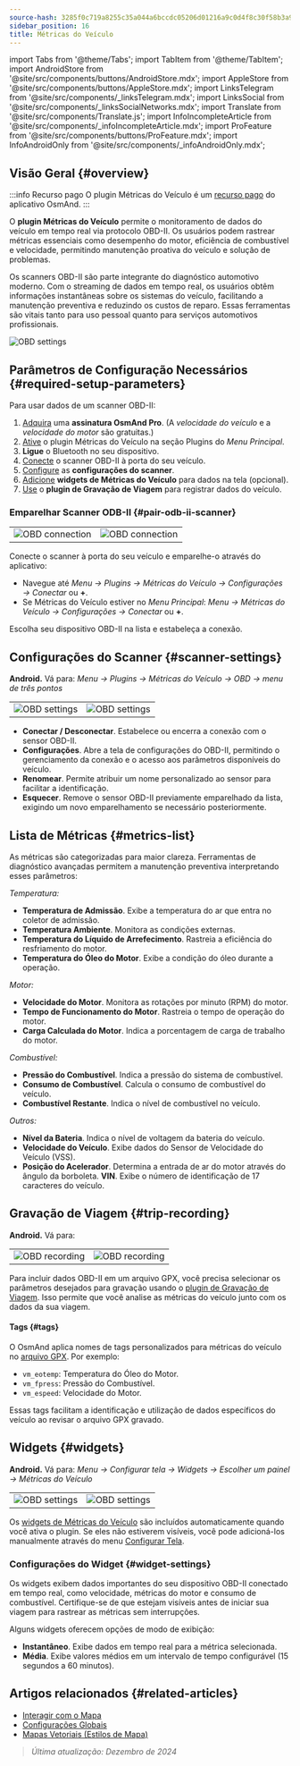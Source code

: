```yaml
---
source-hash: 3285f0c719a8255c35a044a6bccdc05206d01216a9c0d4f8c30f58b3a9122f36
sidebar_position: 16
title: Métricas do Veículo
---
```

import Tabs from '@theme/Tabs';
import TabItem from '@theme/TabItem';
import AndroidStore from '@site/src/components/buttons/AndroidStore.mdx';
import AppleStore from '@site/src/components/buttons/AppleStore.mdx';
import LinksTelegram from '@site/src/components/_linksTelegram.mdx';
import LinksSocial from '@site/src/components/_linksSocialNetworks.mdx';
import Translate from '@site/src/components/Translate.js';
import InfoIncompleteArticle from '@site/src/components/_infoIncompleteArticle.mdx';
import ProFeature from '@site/src/components/buttons/ProFeature.mdx';
import InfoAndroidOnly from '@site/src/components/_infoAndroidOnly.mdx';


<InfoIncompleteArticle/>

<InfoAndroidOnly/>

## Visão Geral {#overview}

:::info Recurso pago
O plugin Métricas do Veículo é um [recurso pago](../purchases/index.md) do aplicativo OsmAnd.
:::

O **plugin Métricas do Veículo** permite o monitoramento de dados do veículo em tempo real via protocolo OBD-II. Os usuários podem rastrear métricas essenciais como desempenho do motor, eficiência de combustível e velocidade, permitindo manutenção proativa do veículo e solução de problemas.

Os scanners OBD-II são parte integrante do diagnóstico automotivo moderno. Com o streaming de dados em tempo real, os usuários obtêm informações instantâneas sobre os sistemas do veículo, facilitando a manutenção preventiva e reduzindo os custos de reparo. Essas ferramentas são vitais tanto para uso pessoal quanto para serviços automotivos profissionais.

<Tabs groupId="operating-systems">

<TabItem value="android" label="Android">

![OBD settings](@site/static/img/plugins/obd/obd_overview_2.png)

</TabItem>

</Tabs>


## Parâmetros de Configuração Necessários {#required-setup-parameters}

Para usar dados de um scanner OBD-II:

1. [Adquira](../purchases/) uma **assinatura OsmAnd Pro**. (A *velocidade do veículo* e a *velocidade do motor* são gratuitas.)
2. [Ative](../plugins/index.md#enable--disable) o plugin Métricas do Veículo na seção Plugins do *Menu Principal*.
3. **Ligue** o Bluetooth no seu dispositivo.
4. [Conecte](#pair-odb-ii-scanner) o scanner OBD-II à porta do seu veículo.
5. [Configure](#scanner-settings) as **configurações do scanner**.
6. [Adicione](#widgets) **widgets de Métricas do Veículo** para dados na tela (opcional).
7. [Use](#trip-recording) o **plugin de Gravação de Viagem** para registrar dados do veículo.


### Emparelhar Scanner ODB-II {#pair-odb-ii-scanner}

| | |
|--|--|
|![OBD connection](@site/static/img/plugins/obd/obd_connect.png)|![OBD connection](@site/static/img/plugins/obd/obd_connect_2.png)|

Conecte o scanner à porta do seu veículo e emparelhe-o através do aplicativo:

- Navegue até *Menu → Plugins → Métricas do Veículo → Configurações → Conectar* ou **+**.
- Se Métricas do Veículo estiver no *Menu Principal*: *Menu → Métricas do Veículo → Configurações → Conectar* ou **+**.

Escolha seu dispositivo OBD-II na lista e estabeleça a conexão.


## Configurações do Scanner {#scanner-settings}

**Android.** Vá para: *Menu → Plugins → Métricas do Veículo → OBD → menu de três pontos*

| | |
|--|--|
|![OBD settings](@site/static/img/plugins/obd/obd_settings.png)|![OBD settings](@site/static/img/plugins/obd/obd_settings_1.png)|

- **Conectar / Desconectar**. Estabelece ou encerra a conexão com o sensor OBD-II.
- **Configurações**. Abre a tela de configurações do OBD-II, permitindo o gerenciamento da conexão e o acesso aos parâmetros disponíveis do veículo.
- **Renomear**. Permite atribuir um nome personalizado ao sensor para facilitar a identificação.
- **Esquecer**. Remove o sensor OBD-II previamente emparelhado da lista, exigindo um novo emparelhamento se necessário posteriormente.


## Lista de Métricas {#metrics-list}

As métricas são categorizadas para maior clareza. Ferramentas de diagnóstico avançadas permitem a manutenção preventiva interpretando esses parâmetros:

*Temperatura:*

- **Temperatura de Admissão**. Exibe a temperatura do ar que entra no coletor de admissão.
- **Temperatura Ambiente**. Monitora as condições externas.
- **Temperatura do Líquido de Arrefecimento**. Rastreia a eficiência do resfriamento do motor.
- **Temperatura do Óleo do Motor**. Exibe a condição do óleo durante a operação.

*Motor:*

- **Velocidade do Motor**. Monitora as rotações por minuto (RPM) do motor.
- **Tempo de Funcionamento do Motor**. Rastreia o tempo de operação do motor.
- **Carga Calculada do Motor**. Indica a porcentagem de carga de trabalho do motor.

*Combustível:*

- **Pressão do Combustível**. Indica a pressão do sistema de combustível.
- **Consumo de Combustível**. Calcula o consumo de combustível do veículo.
- **Combustível Restante**. Indica o nível de combustível no veículo.

*Outros:*

- **Nível da Bateria**. Indica o nível de voltagem da bateria do veículo.
- **Velocidade do Veículo**. Exibe dados do Sensor de Velocidade do Veículo (VSS).
- **Posição do Acelerador**. Determina a entrada de ar do motor através do ângulo da borboleta.
  **VIN**. Exibe o número de identificação de 17 caracteres do veículo.


## Gravação de Viagem {#trip-recording}

**Android.** Vá para: *<Translate android="true" ids="shared_string_menu,plugins_menu_group,record_plugin_name,shared_string_settings,data_settings,record_obd_data"/>*

| | |
|--|--|
|![OBD recording](@site/static/img/plugins/obd/obd_recording.png)| ![OBD recording](@site/static/img/plugins/obd/obd_recording_1.png)|

Para incluir dados OBD-II em um arquivo GPX, você precisa selecionar os parâmetros desejados para gravação usando o [plugin de Gravação de Viagem](../plugins/trip-recording.md#recording-settings). Isso permite que você analise as métricas do veículo junto com os dados da sua viagem.

#### Tags {#tags}

O OsmAnd aplica nomes de tags personalizados para métricas do veículo no [arquivo GPX](../plugins/trip-recording.md#recorded-gpx-file). Por exemplo:

- `vm_eotemp`: Temperatura do Óleo do Motor.
- `vm_fpress`: Pressão do Combustível.
- `vm_espeed`: Velocidade do Motor.

Essas tags facilitam a identificação e utilização de dados específicos do veículo ao revisar o arquivo GPX gravado.


## Widgets {#widgets}

**Android.** Vá para: *Menu → Configurar tela → Widgets → Escolher um painel → Métricas do Veículo*

| | |
|--|--|
|![OBD settings](@site/static/img/plugins/obd/obd_widget_1.png)| ![OBD settings](@site/static/img/plugins/obd/obd_widget.png)|

Os [widgets de Métricas do Veículo](../widgets/info-widgets.md#vehicle-metrics-widgets) são incluídos automaticamente quando você ativa o plugin. Se eles não estiverem visíveis, você pode adicioná-los manualmente através do menu [Configurar Tela](../widgets/configure-screen.md).

### Configurações do Widget {#widget-settings}

Os widgets exibem dados importantes do seu dispositivo OBD-II conectado em tempo real, como velocidade, métricas do motor e consumo de combustível. Certifique-se de que estejam visíveis antes de iniciar sua viagem para rastrear as métricas sem interrupções.

Alguns widgets oferecem opções de modo de exibição:

- **Instantâneo**. Exibe dados em tempo real para a métrica selecionada.
- **Média**. Exibe valores médios em um intervalo de tempo configurável (15 segundos a 60 minutos).


## Artigos relacionados {#related-articles}

- [Interagir com o Mapa](../../user/map/interact-with-map.md)
- [Configurações Globais](../../user/personal/global-settings.md)
- [Mapas Vetoriais (Estilos de Mapa)](../../user/map/vector-maps.md)

> *Última atualização: Dezembro de 2024*